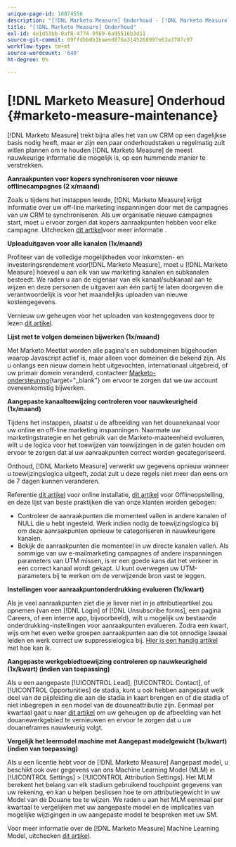 ```yaml
---
unique-page-id: 18874556
description: "[!DNL Marketo Measure] Onderhoud - [!DNL Marketo Measure] - Productdocumentatie"
title: "[!DNL Marketo Measure] Onderhoud"
exl-id: 4e1d53bb-0af8-4774-9f69-6a95516b3d11
source-git-commit: 09ffdbb0b1baeed870a3145268997e63a3707c97
workflow-type: tm+mt
source-wordcount: '640'
ht-degree: 0%

---
```


# [!DNL Marketo Measure] Onderhoud {#marketo-measure-maintenance}

[!DNL Marketo Measure] trekt bijna alles het van uw CRM op een dagelijkse basis nodig heeft, maar er zijn een paar onderhoudstaken u regelmatig zult willen plannen om te houden [!DNL Marketo Measure] de meest nauwkeurige informatie die mogelijk is, op een hummende manier te verstrekken.

**Aanraakpunten voor kopers synchroniseren voor nieuwe offlinecampagnes (2 x/maand)**

Zoals u tijdens het instappen leerde, [!DNL Marketo Measure] krijgt informatie over uw off-line marketing inspanningen door met de campagnes van uw CRM te synchroniseren. Als uw organisatie nieuwe campagnes start, moet u ervoor zorgen dat kopers aanraakpunten hebben voor elke campagne. Uitchecken [dit artikel](/help/channel-tracking-and-setup/offline-channels/syncing-offline-campaigns.md)voor meer informatie .

**Uploaduitgaven voor alle kanalen (1x/maand)**

Profiteer van de volledige mogelijkheden voor inkomsten- en investeringsrendement voor[!DNL Marketo Measure], moet u [!DNL Marketo Measure] hoeveel u aan elk van uw marketing kanalen en subkanalen besteedt. We raden u aan de eigenaar van elk kanaal/subkanaal aan te wijzen en deze personen de uitgaven aan één partij te laten doorgeven die verantwoordelijk is voor het maandelijks uploaden van nieuwe kostengegevens.

Vernieuw uw geheugen voor het uploaden van kostengegevens door te lezen [dit artikel](/help/marketing-spend/spend-management/marketing-channel-costs.md).

**Lijst met te volgen domeinen bijwerken (1x/maand)**

Met Marketo Meetlat worden alle pagina&#39;s en subdomeinen bijgehouden waarop Javascript actief is, maar alleen voor domeinen die bekend zijn. Als u onlangs een nieuw domein hebt uitgevochten, internationaal uitgebreid, of uw primair domein veranderd, contacteer [Marketo-ondersteuning](https://nation.marketo.com/t5/support/ct-p/Support){target=&quot;_blank&quot;} om ervoor te zorgen dat we uw account overeenkomstig bijwerken.

**Aangepaste kanaaltoewijzing controleren voor nauwkeurigheid (1x/maand)**

Tijdens het instappen, plaatst u de afbeelding van het douanekanaal voor uw online en off-line marketing inspanningen. Naarmate uw marketingstrategie en het gebruik van de Marketo-maateenheid evolueren, wilt u de logica voor het toewijzen van toewijzingen in de gaten houden om ervoor te zorgen dat al uw aanraakpunten correct worden gecategoriseerd.

Onthoud, [!DNL Marketo Measure] verwerkt uw gegevens opnieuw wanneer u toewijzingslogica uitgeeft, zodat zult u deze regels niet meer dan eens om de 7 dagen kunnen veranderen.

Referentie [dit artikel](/help/channel-tracking-and-setup/online-channels/online-custom-channel-setup.md) voor online installatie, [dit artikel](/help/channel-tracking-and-setup/offline-channels/offline-custom-channel-setup.md) voor Offlineopstelling, en deze lijst van beste praktijken die van onze klanten worden gebogen:

* Controleer de aanraakpunten die momenteel vallen in andere kanalen of NULL die u hebt ingesteld. Werk indien nodig de toewijzingslogica bij om deze aanraakpunten opnieuw te categoriseren in nauwkeurigere kanalen.
* Bekijk de aanraakpunten die momenteel in uw directe kanalen vallen. Als sommige van uw e-mailmarketing campagnes of andere inspanningen parameters van UTM missen, is er een goede kans dat het verkeer in een correct kanaal wordt gekapt. U kunt overwegen uw UTM-parameters bij te werken om de verwijzende bron vast te leggen.

**Instellingen voor aanraakpuntonderdrukking evalueren (1x/kwart)**

Als je veel aanraakpunten ziet die je liever niet in je attributieartikel zou opnemen (van een [!DNL Login] of [!DNL Unsubscribe forms], een pagina Careers, of een interne app, bijvoorbeeld), wilt u mogelijk uw bestaande onderdrukking-instellingen voor aanraakpunten evalueren. Zodra een kwart, wijs om het even welke groepen aanraakpunten aan die tot onnodige lawaai leiden en werk correct uw suppressielogica bij. [Hier is een handig artikel](/help/advanced-marketo-measure-features/touchpoint-settings/touchpoint-removal-and-touchpoint-suppression.md)  met hoe kan ik.

**Aangepaste werkgebiedtoewijzing controleren op nauwkeurigheid (1x/kwart) (indien van toepassing)**

Als u een aangepaste [!UICONTROL Lead], [!UICONTROL Contact], of [!UICONTROL Opportunities] de stadia, kunt u ook hebben aangepast welk deel van de pijpleiding die aan die stadia in kaart brengen en of die stadia of niet inbegrepen in een model van de douaneattributie zijn. Eenmaal per kwartaal gaat u naar [dit artikel](/help/advanced-marketo-measure-features/custom-attribution-models/custom-attribution-model-and-setup.md) om uw geheugen op de afbeelding van het douanewerkgebied te vernieuwen en ervoor te zorgen dat u uw douaneframes nauwkeurig volgt.

**Vergelijk het leermodel machine met Aangepast modelgewicht (1x/kwart) (indien van toepassing)**

Als u een licentie hebt voor de [!DNL Marketo Measure] Aangepast model, u beschikt ook over gegevens van ons Machine Learning Model (MLM) in [!UICONTROL Settings] > [!UICONTROL Attribution Settings]. Het MLM berekent het belang van elk stadium gebruikend touchpoint gegevens van uw rekening, en kan u helpen beslissen hoe te om attributiegewicht in uw Model van de Douane toe te wijzen. We raden u aan het MLM eenmaal per kwartaal te vergelijken met uw aangepaste model en de implicaties van mogelijke wijzigingen in uw aangepaste model te bespreken met uw SM.

Voor meer informatie over de [!DNL Marketo Measure] Machine Learning Model, uitchecken [dit artikel](/help/advanced-marketo-measure-features/custom-attribution-models/machine-learning-model-faq.md).
